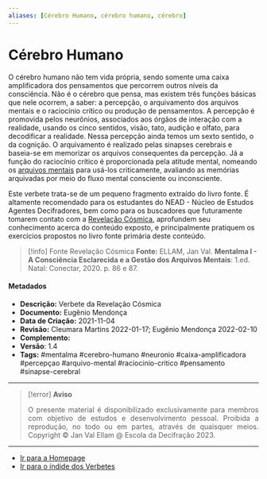 ```yaml
---
aliases: [Cérebro Humano, cérebro humano, cérebro]
---
```


# Cérebro Humano

O cérebro humano não tem vida própria, sendo somente uma caixa amplificadora dos pensamentos que percorrem outros níveis da consciência. Não é o cérebro que pensa, mas existem três funções básicas que nele ocorrem, a saber: a percepção, o arquivamento dos arquivos mentais e o raciocínio crítico ou produção de pensamentos. A percepção é promovida pelos neurônios, associados aos órgãos de interação com a realidade, usando os cinco sentidos, visão, tato, audição e olfato, para decodificar a realidade. Nessa percepção ainda temos um sexto sentido, o da cognição. O arquivamento é realizado pelas sinapses cerebrais e baseia-se em memorizar os arquivos consequentes da percepção. Já a função do raciocínio crítico é proporcionada pela atitude mental, nomeando os [arquivos mentais](Arquivos%20Mentais.md) para usá-los criticamente, avaliando as memórias arquivadas por meio do fluxo mental consciente ou inconsciente.  

Este verbete trata-se de um pequeno fragmento extraído do livro fonte. É altamente recomendado para os estudantes do NEAD - Núcleo de Estudos Agentes Decifradores, bem como para os buscadores que futuramente tomarem contato com a [Revelação Cósmica](Revelação%20Cósmica.md), aprofundem seu conhecimento acerca do conteúdo exposto, e principalmente pratiquem os exercícios propostos no livro fonte primária deste conteúdo. 

> [!info] Fonte Revelação Cósmica
> **Fonte:** ELLAM, Jan Val. **Mentalma I - A Consciência Esclarecida e a Gestão dos Arquivos Mentais**: 1.ed. Natal: Conectar, 2020. p. 86 e 87.

#### Metadados

- **Descrição:** Verbete da Revelação Cósmica
- **Documento:** Eugênio Mendonça
- **Data de Criação:** 2021-11-04
- **Revisão:** Cleumara Martins 2022-01-17; Eugênio Mendonça 2022-02-10
- **Complemento:** 
- **Versão**: 1.4
- **Tags:** #mentalma #cerebro-humano #neuronio #caixa-amplificadora #percepçao #arquivo-mental #raciocinio-critico #pensamento #sinapse-cerebral

---
> [!error] **Aviso**
> <p align="justify">O presente material é disponibilizado exclusivamente para membros com objetivo de estudos e desenvolvimento pessoal. Proibida a reprodução, no todo ou em partes, através de quaisquer meios. Copyright © Jan Val Ellam @ Escola da Decifração 2023. </p>

---
- [Ir para a Homepage](Homepage.canvas)
- [Ir para o índide dos Verbetes](ÍNDIDE%20GERAL%20DOS%20VERBETES.canvas)